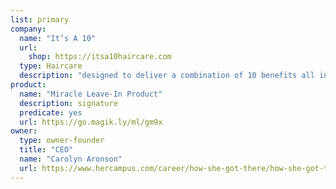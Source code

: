 ```yaml
---
list: primary
company:
  name: "It’s A 10"
  url:
    shop: https://itsa10haircare.com
  type: Haircare
  description: "designed to deliver a combination of 10 benefits all in one bottle"
product:
  name: "Miracle Leave-In Product"
  description: signature
  predicate: yes
  url: https://go.magik.ly/ml/gm9x
owner:
  type: owner-founder
  title: "CEO"
  name: "Carolyn Aronson"
  url: https://www.hercampus.com/career/how-she-got-there/how-she-got-there-carolyn-aronson-founder-ceo-and-owner-it-s-10-haircare
---
```

